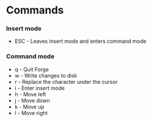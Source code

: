 # Commands

### Insert mode
- ESC - Leaves insert mode and enters command mode

### Command mode
- q - Quit Forge
- w - Write changes to disk
- r - Replace the character under the cursor
- i - Enter insert mode
- h - Move left
- j - Move down
- k - Move up
- l - Move right
